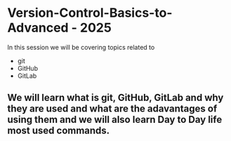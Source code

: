 # Version-Control-Basics-to-Advanced - 2025

In this session we will be covering topics related to  

- git
- GitHub
- GitLab  

We will learn what is git, GitHub, GitLab and why they are used and what are the adavantages of using them and we will also learn Day to Day life most used commands.
---------------------------------------------------------------------------------------------------------------------------------------------------------------------

